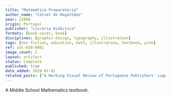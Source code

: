 ```yaml
---
title: "Matemática Preparatória"
author_name: "Calvet de Magalhães"
year: y1960
origin: Portugal
publisher: "Livraria Didáctica"
formats: [book-cover, book]
disciplines: [graphic-design, typography, illustration]
tags: [non-fiction, education, math, illustration, textbook, pink]
ref: sol-030-0081
image_count: 2
layout: artifact
status: Complete
published: true
date_added: 2020-01-01
related_posts: ["A Working Visual Review of Portuguese Publishers' Logos"]
---
```


A Middle School Mathematics textbook.
